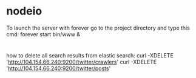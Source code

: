 # nodeio
To launch the server with forever go to the project directory and type this cmd:
forever start bin/www &

#
how to delete all search results from elastic search:
curl -XDELETE 'http://104.154.66.240:9200/twitter/crawlers'
curl -XDELETE 'http://104.154.66.240:9200/twitter/posts'
